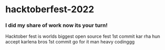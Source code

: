 # hacktoberfest-2022

### I did my share of work now its your turn!


Hacktober fest is worlds biggest open source fest
1st commit kar rha hun accept karlena bros
1st commit go for it man
heavy codinggg
